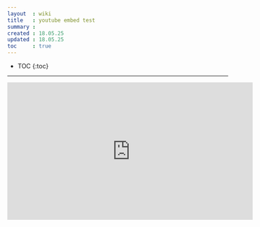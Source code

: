 ```yaml
---
layout  : wiki
title   : youtube embed test
summary : 
created : 18.05.25
updated : 18.05.25
toc     : true
---
```

* TOC
{:toc}

* * *

<iframe width="560" height="315" src="https://www.youtube.com/embed/TbGr6EjjNSM" frameborder="0" allow="autoplay; encrypted-media" allowfullscreen></iframe>